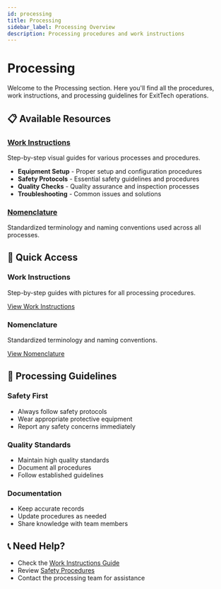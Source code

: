```yaml
---
id: processing
title: Processing
sidebar_label: Processing Overview
description: Processing procedures and work instructions
---
```


# Processing

Welcome to the Processing section. Here you'll find all the procedures, work instructions, and processing guidelines for ExitTech operations.

## 📋 **Available Resources**

### [Work Instructions](/docs/work-instructions/intro)
Step-by-step visual guides for various processes and procedures.

- **Equipment Setup** - Proper setup and configuration procedures
- **Safety Protocols** - Essential safety guidelines and procedures
- **Quality Checks** - Quality assurance and inspection processes
- **Troubleshooting** - Common issues and solutions

### [Nomenclature](/nomenclature)
Standardized terminology and naming conventions used across all processes.

## 🎯 **Quick Access**

<div class="row">
  <div class="col col--6">
    <div class="card">
      <div class="card__header">
        <h3>Work Instructions</h3>
      </div>
      <div class="card__body">
        <p>Step-by-step guides with pictures for all processing procedures.</p>
      </div>
      <div class="card__footer">
        <a href="/docs/work-instructions/intro" class="button button--primary button--block">
          View Work Instructions
        </a>
      </div>
    </div>
  </div>
  <div class="col col--6">
    <div class="card">
      <div class="card__header">
        <h3>Nomenclature</h3>
      </div>
      <div class="card__body">
        <p>Standardized terminology and naming conventions.</p>
      </div>
      <div class="card__footer">
        <a href="/nomenclature" class="button button--primary button--block">
          View Nomenclature
        </a>
      </div>
    </div>
  </div>
</div>

## 🔧 **Processing Guidelines**

### Safety First
- Always follow safety protocols
- Wear appropriate protective equipment
- Report any safety concerns immediately

### Quality Standards
- Maintain high quality standards
- Document all procedures
- Follow established guidelines

### Documentation
- Keep accurate records
- Update procedures as needed
- Share knowledge with team members

## 📞 **Need Help?**

- Check the [Work Instructions Guide](/docs/work-instructions/intro)
- Review [Safety Procedures](/docs/work-instructions/safety-procedures)
- Contact the processing team for assistance